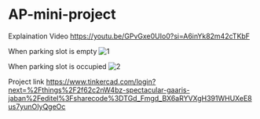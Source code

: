 # AP-mini-project

Explaination Video
https://youtu.be/GPvGxe0UIo0?si=A6inYk82m42cTKbF

When parking slot is empty
![1](https://github.com/abhistormwastaken/AP-mini-project/assets/108385333/6e9aece4-7622-4e9a-89e3-58d6f4f54162)

When parking slot is occupied
![2](https://github.com/abhistormwastaken/AP-mini-project/assets/108385333/d1f5aefe-b7ad-4797-a7c2-290aacc11f28)

Project link
https://www.tinkercad.com/login?next=%2Fthings%2F2f62c2nW4bz-spectacular-gaaris-jaban%2Feditel%3Fsharecode%3DTGd_Fmgd_BX6aRYVXgH391WHUXeE8us7yunOIyQgeOc

